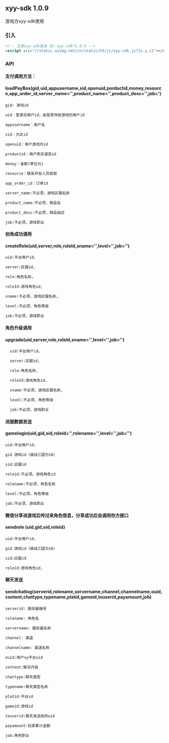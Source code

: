 ## xyy-sdk 1.0.9

游戏方xyy-sdk使用

### 引入
```html
<!-- 注意xyy-sdk版本 如：xyy-sdk?1.0.9 -->
<script src="//static.xyimg.net/cn/static/h5/js/xyy-sdk.js?{x.y.z}"></script>
```
### API

#### 支付调用方法：

#### loadPayBox(gid,uid,appusername,sid,openuid,porductid,money,resource,app_order_id,server_name='',product_name='',product_desc='',job=')

    gid: 游戏id

    uid：登录后用户id，由登录传给游戏的用户id

    appusername：用户名

    sid：大区id

    openuid：用户游戏内id

    productid：用户购买道具id

    money：金额(单位元)

    resource：联系开发人员获取

    app_order_id：订单id
    
    server_name:不必须，游戏区服名称
    
    product_name:不必须，商品名
    
    product_desc:不必须，商品描述
    
    job:不必须，游戏职业
    
    

#### 创角成功调用

#### createRole(uid,server,role,roleId,sname='',level='',job='')

    uid:平台用户id，

    server:区服id,

    role:角色名称,

    roleId:游戏角色id,

    sname:不必须，游戏区服名称,

    level:不必须，角色等级
    
    job:不必须，游戏职业

#### 角色升级调用

#### upgrade(uid,server,role,roleId,sname='',level='',job='')

      uid:平台用户id，

      server:区服id,

      role:角色名称,

      roleId:游戏角色id,

      sname:不必须，游戏区服名称,

      level:不必须，角色等级
      
      job:不必须，游戏职业

#### 进服数据发送

#### gamelogin(uid,gid,sid,roleid='',rolename='',level='',job='')

    uid:平台用户id，

    gid 游戏id（骑战三国为16）

    sid:区服id
    
    roleid:不必须，游戏角色id
    
    rolename:不必须，角色名称
    
    level:不必须，角色等级
    
    job:不必须，游戏职业

#### 微信分享进游戏后传过来角色信息，分享成功后会调用你方接口

#### sendrole (uid,gid,sid,roleid) 

    uid:平台用户id，

    gid 游戏id（骑战三国为16）

    sid:区服id

    roleid:游戏角色id,

#### 聊天发送

#### sendchatlog(serverid,rolename,servername,channel,channelname,ouid,content,chattype,typename,platid,gameid,touserid,payamount,job)

    serverid: 服务器编号

    rolename: 角色名

    servername: 服务器名称

    channel: 渠道

    channelname: 渠道名称

    ouid:用户xy平台uid

    content:聊天内容

    chattype:聊天类型

    typename:聊天类型名称

    platid:平台id

    gameid:游戏id

    touserid:聊天发送给的uid

    payamount:玩家累计金额

    job:角色职业


